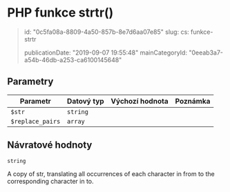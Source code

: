 PHP funkce strtr()
==================

> id: "0c5fa08a-8809-4a50-857b-8e7d6aa07e85"
> slug:
> 	cs: funkce-strtr
> 
> publicationDate: "2019-09-07 19:55:48"
> mainCategoryId: "0eeab3a7-a54b-46db-a253-ca6100145648"

Parametry
--------------

| Parametr | Datový typ | Výchozí hodnota | Poznámka |
|-----|-----|-----|-----|
| `$str` | `string` |  |  |
| `$replace_pairs` | `array` |  |  |


Návratové hodnoty
----------------

`string`

A copy of str, translating all occurrences of each character in from to the corresponding character in to.
